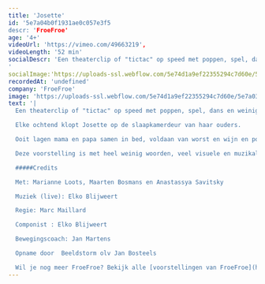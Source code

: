 ```yaml
---
title: 'Josette'
id: '5e7a04b0f1931ae0c057e3f5
descr: 'FroeFroe'
age: '4+'
videoUrl: 'https://vimeo.com/49663219',
videoLength: '52 min'
socialDescr: 'Een theaterclip of "tictac" op speed met poppen, spel, dans en weinig woorden. In zijn wereldvermaarde absurdistische stijl pende Ionesco ooit “4 verhalen voor Josette” neer. Ionesco zou deze voorstelling de max vinden, grappig absurd en schoon. Een voorstelling voor jong en oud. Volgens Ruy Vidal de ideale stimulans om kinderen te wapenen tegen al het boerenbedrog, misleidende valstrikken en geheimhoudingen in naam van het gezond verstand!
'
socialImage:'https://uploads-ssl.webflow.com/5e74d1a9ef22355294c7d60e/5e7a0399c9167c7d17c3236e_FroeFroe_josette.jpg'
recordedAt: 'undefined'
company: 'FroeFroe'
image: 'https://uploads-ssl.webflow.com/5e74d1a9ef22355294c7d60e/5e7a0399c9167c7d17c3236e_FroeFroe_josette.jpg'
text: '|
  Een theaterclip of "tictac" op speed met poppen, spel, dans en weinig woorden. In zijn wereldvermaarde absurdistische stijl pende Ionesco ooit “4 verhalen voor Josette” neer. Ionesco zou deze voorstelling de max vinden, grappig absurd en schoon. Een voorstelling voor jong en oud. Volgens Ruy Vidal de ideale stimulans om kinderen te wapenen tegen al het boerenbedrog, misleidende valstrikken en geheimhoudingen in naam van het gezond verstand!

  Elke ochtend klopt Josette op de slaapkamerdeur van haar ouders.

  Ooit lagen mama en papa samen in bed, voldaan van worst en wijn en poppenkastbezoek. Nu niet meer. Papa en Mama wonen elk in hun huis en Josette in allebei. Over Josette die keigraag danseres wil worden, over soep maken, autorijden, varkens en vooral poezen, maar ook over mama die prachtige versjes verzint en papa die een babysit wil.

  Deze voorstelling is met heel weinig woorden, veel visuele en muzikale drive gemaakt om jonge toeschouwers vanuit heel de wereld te kunnen boeien. Voor groot en klein publiek vanaf 4 jaar.

  #####Credits

  Met: Marianne Loots, Maarten Bosmans en Anastassya Savitsky

  Muziek (live): Elko Blijweert  

  Regie: Marc Maillard  

  Componist : Elko Blijweert  

  Bewegingscoach: Jan Martens

  Opname door  Beeldstorm olv Jan Bosteels

  Wil je nog meer FroeFroe? Bekijk alle [voorstellingen van FroeFroe](https://vimeopro.com/janbosteels/theater-froe-froe)'
---
```

